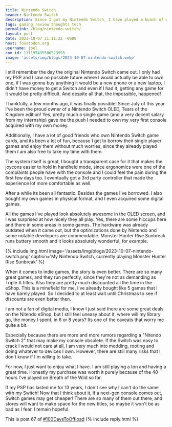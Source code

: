 ```yaml
---
title: Nintendo Switch
header: Nintendo Switch
description: Since I got my Nintendo Switch, I have played a bunch of games and I have had a lot of fun, so I wanted to share my thoughts on it after a couple months of use.
tags: gaming review thoughts tech
permalink: /blog/nintendo-switch/
layout: post
date: 2023-10-07 21:11:22 -0600
host: fosstodon.org
username: joel
com_id: 111197435506523995
image: 'assets/img/blogs/2023-10-07-nintendo-switch.webp'
---
```


I still remember the day the original Nintendo Switch came out. I only had my PSP and I saw no possible future where I would actually be able to own one, if I was gonna buy anything it would be a new phone or a new laptop, I didn't have money to get a Switch and even if I had it, getting any game for it would be pretty difficult. And despite all that, the impossible, happened!

Thankfully, a few months ago, it was finally possible! Since July of this year I've been the proud owner of a Nintendo Switch OLED, Tears of the Kingdom edition! Yes, pretty much a single game (and a very decent salary from my internship) gave me the push I needed to own my very first console acquired with my own money.

Additionally, I have a lot of good friends who own Nintendo Switch game cards, and its been a lot of fun, because I get to borrow their single player games and enjoy them without much worries, since they already played them I am also free to take my time with them.

The system itself is great, I bought a transparent case for it that makes the joycons easier to hold in handheld mode, since ergonomics were one of the complaints people have with the console and I could feel the pain during the first few days too. I eventually got a 3rd party controller that made the experience lot more comfortable as well.

After a while its been all fantastic. Besides the games I've borrowed. I also bought my own games in physical format, and I even acquired some digital games.

All the games I've played look absolutely awesome in the OLED screen, and I was surprised at how nicely they all play. Yes, there are some hiccups here and there in some areas in some games. The hardware was already outdated when it came out, but the optimizations done by Nintendo and some notable developers are commendable. Monster Hunter Rise Sunbreak runs buttery smooth and it looks absolutely wonderful, for example.

{% include img.html image='/assets/img/blogs/2023-10-07-nintendo-switch.png' caption='My Nintendo Switch, currently playing Monster Hunter Rise Sunbreak' %}

When it comes to indie games, the story is even better. There are so many great games, and they run perfectly, since they're not as demanding as Triple A titles. Also they are pretty much discounted all the time in the eShop. This is a minefield for me, I've already bought like 5 games that I have barely played. So I decided to at least wait until Christmas to see if discounts are even better then.

I am not a fan of digital media, I know I just said there are some great deals on the Nitendo eShop, but I still feel uneasy about it, where will my library go, the money I spent, in 6 or 8 years? Its one of the caveats that worry me quite a bit.

Especially because there are more and more rumors regarding a "Nitendo Switch 2" that may make my console obsolete. If the Switch was easy to crack I would not care at all, I am very much into modding, rooting and doing whatever to devices I own. However, there are still many risks that I don't know if I'm willing to take.

For now, I just want to enjoy what I have. I am still playing a ton and having a great time. Honestly my purchase was worth it purely because of the 40 hours I've played on Breath of the Wild so far. 

If my PSP has lasted me for 13 years, I don't see why I can't do the same with my Switch! Now that I think about it, if a next-gen console comes out, Switch games may get cheaper! There are so many of them out there, and stores will want to make space for the new titles, so maybe it won't be as bad as I fear. I remain hopeful.



This is post 67 of [#100DaysToOffload](https://100daystooffload.com)
{% include reply.html %}

